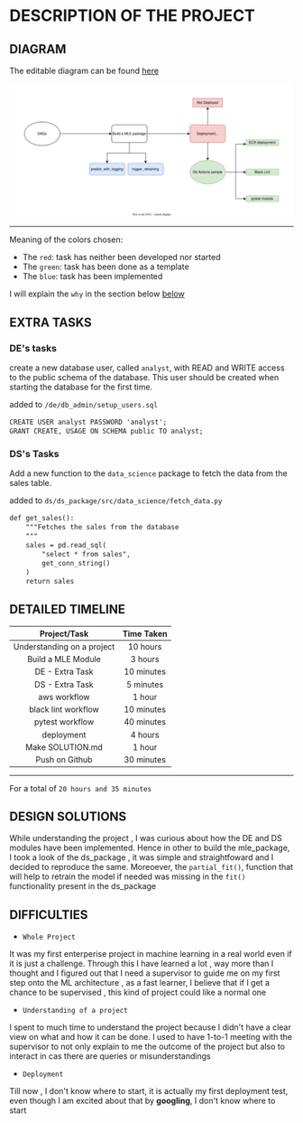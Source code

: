# DESCRIPTION OF THE PROJECT

## DIAGRAM

The editable diagram can be found [here](https://viewer.diagrams.net/?tags=%7B%7D&highlight=0000ff&edit=_blank&layers=1&nav=1&title=diagram.xml#R3Vlbc6MgGP01edwdxUvMY5Om7UO7s9M%2B7PapQ5QoGxQHycX%2B%2BsWIMYppbbcubWaSCRxB5HwfxwMZWbN4d81gGt3RAJERMILdyLocAWBazlj8FEheImMTlEDIcCAb1cADfkYSNCS6xgHKGg05pYTjtAn6NEmQzxsYZIxum82WlDRHTWGIFODBh0RFf%2BGARyXqOUaN3yAcRtXIpiGvxLBqLIEsggHdHkHWfGTNGKW8LMW7GSIFeRUvZb%2BrE1cPD8ZQwvt0eH5%2BZPfLdLrCs9XmauJvlvObbzI6G0jWcsLyYXleMYACQYisUsYjGtIEknmNThldJwEqhjFErW5zS2kqQFOAfxDnuYwuXHMqoIjHRF4txywGOjk3CWV0zXz0woSqHIEsRPyFdu4hAiJ1EY0RZ7noxxCBHG%2BazwFlDoWHdjXNoiCZfgPrpsL65cV1pjJPiEjzguFthDl6SOF%2B6lux0rr42yDG0e5lBtUZyw5jmaVymYIqwbd10ptVJkdHCe8ZA3E0ObfMdHtmpqczM8HZCUJf2oFWRQATHTQLMln%2Bu%2Bj%2F3amqj%2FJ2%2B8rlrlHLZU1HeLQuC1dZFdM1Fk5CDCW%2Bd7fz%2Fez9VWEm2nGso2T%2BFyW3XKcp5W5PKXeHknLTPjdR8XpmbWl2tdmMsxPz3rxrFXNPtXcoJTSPi%2FkCl4gnny6YKIVFaWRdyU87Nq9oRVNYlpiQGSWU7ftaS89Hvi%2FwjDO6QkdXFp5jO8bHaI1rtWyjfq0BCvk%2FxA4LGGUIBF2n9dl4XZ%2F1sGw3WTbHHSwbHSxbQ7EMrHNTFrO3ETkRq97Ssu96wRjMjxqkFCc8O7rzzwKoU8ADzRSwm5t9USjvWIf08Gj%2FEGVbR1BrU9qwpLVDHd6U9k8Gre934Hym%2BIw%2FY4DMiVYDpu4brnGxqi98jmmSFVOFcUrUTUPvo59mOFuvp8BBXmB3vZ48sLBcdxgTYHm6z45M9fBoPrsXQHDkw95rtrTx3H4HWGYHz2YHz2AwG6AeZE6J2AYL6BafBce2fo5VQ5vmHGWFjMQ0WHeIx9ej2TG006xKdcpQgH3%2BtMU8eiI0DHESKly%2F6XSnzTVE3rJz9%2BD6HlosP4ZrMGnJxqSnPNuDca1ukDnDYYjYExMDQJx8TabttkAPyLSo1n8dloa%2F%2FgPWmv8F)

![alt text](diagram.svg)

-----
Meaning of the colors chosen:
* The `red`: task has neither been developed nor started
* The `green`: task has been done as a template
* The `blue`: task has been implemented

I will explain the `why` in the section below [below](#difficulties)

## EXTRA TASKS
### DE's tasks

create a new database user, called `analyst`, with READ and WRITE access to the public schema of the database. This user should be created when starting the database for the first time.

added to `/de/db_admin/setup_users.sql`

```
CREATE USER analyst PASSWORD 'analyst';
GRANT CREATE, USAGE ON SCHEMA public TO analyst;
```

### DS's Tasks

Add a new function to the `data_science` package to fetch the data from the sales table.

added to `ds/ds_package/src/data_science/fetch_data.py`

```
def get_sales():
    """Fetches the sales from the database
    """
    sales = pd.read_sql(
        "select * from sales",
        get_conn_string()
    )
    return sales
```

## DETAILED TIMELINE

Project/Task | Time Taken
|:-------------: | :-------------:|
Understanding on a project | 10 hours
Build a MLE Module | 3 hours
DE - Extra Task  | 10 minutes
DS - Extra Task  | 5 minutes
aws workflow    | 1 hour
black lint workflow  | 10 minutes
pytest workflow   | 40 minutes
deployment    |  4 hours
Make SOLUTION.md | 1 hour
Push on Github | 30 minutes
---
For a total of `20 hours and 35 minutes`

## DESIGN SOLUTIONS

While understanding the project , I was curious about how the DE and DS modules have been implemented. Hence in other to build the mle_package, I took a look of the ds_package , it was simple and straightfoward and I decided to reproduce the same. Moreoever, the `partial_fit()`, function that will help to retrain the model if needed was missing in the `fit()` functionality present in the ds_package

## DIFFICULTIES

* `Whole Project`

It was my first enterperise project in machine learning in a real world even if it is just a challenge. Through this I have learned a lot , way more than I thought and I figured out that I need a supervisor to guide me on my first step onto the ML architecture , as a fast learner, I believe that if I get a chance to be supervised , this kind of project could like a normal one

* `Understanding of a project`

I spent to much time to understand the project because I didn't have a clear view on what and how it can be done. I used to have 1-to-1 meeting with the supervisor to not only explain to me the outcome of the project but also to interact in cas there are queries or misunderstandings

* `Deployment`

Till now , I don't know where to start, it is actually my first deployment test, even though I am excited about that by **googling**, I don't know where to start
